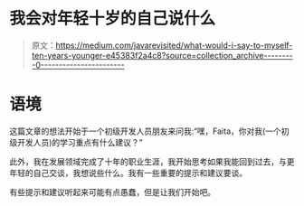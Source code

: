 # 我会对年轻十岁的自己说什么

> 原文：<https://medium.com/javarevisited/what-would-i-say-to-myself-ten-years-younger-e45383f2a4c8?source=collection_archive---------0----------------------->

# 语境

这篇文章的想法开始于一个初级开发人员朋友来问我:“嘿，Faita，你对我(一个初级开发人员)的学习重点有什么建议？”

此外，我在发展领域完成了十年的职业生涯，我开始思考如果我能回到过去，与更年轻的自己交谈，我想说些什么。我有一些重要的提示和建议要谈。

有些提示和建议听起来可能有点愚蠢，但是让我们开始吧。